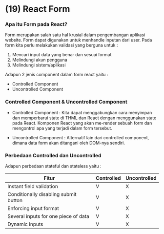 # (19) React Form

### Apa itu Form pada React?
Form merupakan salah satu hal krusial dalam pengembangan aplikasi website. Form dapat digunakan untuk menhandle inputan dari user. Pada form kita perlu melakukan validasi yang berguna untuk : 

1. Mencari input data yang benar dan sesuai format
2. Melindungi akun pengguna
3. Melindungi sistem/aplikasi

Adapun 2 jenis component dalam form react yaitu :
- Controlled Component
- Uncontrolled Component

### Controlled Component & Uncontrolled Component

- Controlled Component : Kita dapat menggabungkan cara menyimpan dan memperbarui state di THML dan React dengan menggunakan state pada React. Komponen React yang akan me-render sebuah form dan mengontrol apa yang terjadi dalam form tersebut.

- Uncontrolled Component : Alternatif lain dari controlled component, dimana data form akan ditangani oleh DOM-nya sendiri.


### Perbedaan Controlled dan Uncontrolled
Adapun perbedaan stateful dan stateless yaitu :

| Fitur | Controlled | Uncontrolled |
| ----------- | ----------- | ----------- |
| Instant field validation | V | X |
| Conditionally disabling submit button | V | X |
| Enforcing input format | V | X |
| Several inputs for one piece of data | V | X |
| Dynamic inputs | V | X |


